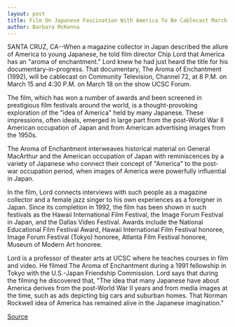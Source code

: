 ```yaml
---
layout: post
title: Film On Japanese Fascination With America To Be Cablecast March 15
author: Barbara McKenna
---
```


SANTA CRUZ, CA--When a magazine collector in Japan described the allure of  America to young Japanese, he told film director Chip Lord that America has an  "aroma of enchantment." Lord knew he had just heard the title for his  documentary-in-progress. That documentary, The Aroma of Enchantment  (1992), will be cablecast on Community Television, Channel 72, at 8 P.M. on  March 15 and 4:30 P.M. on March 18 on the show UCSC Forum.

The film, which has won a number of awards and been screened in  prestigious film festivals around the world, is a thought-provoking exploration  of the "idea of America" held by many Japanese. These impressions, often  ideals, emerged in large part from the post-World War II American occupation  of Japan and from American advertising images from the 1950s.

The Aroma of Enchantment interweaves historical material on General  MacArthur and the American occupation of Japan with reminiscences by a variety  of Japanese who connect their concept of "America"  to the post-war occupation period, when images of America were powerfully  influential in Japan.

In the film, Lord connects interviews with such people as a magazine  collector and a female jazz singer to his own experiences as a foreigner in  Japan. Since its completion in 1992, the film has been shown in such festivals  as the Hawaii International Film Festival, the Image Forum Festival in Japan,  and the Dallas Video Festival. Awards include the National Educational Film  Festival Award, Hawaii International Film Festival honoree, Image Forum  Festival (Tokyo) honoree, Atlanta Film Festival honoree, Museum of Modern Art  honoree.

Lord is a professor of theater arts at UCSC where he teaches courses in  film and video. He filmed The Aroma of Enchantment during a 1991 fellowship  in Tokyo with the U.S.-Japan Friendship Commission. Lord says that during the  filming he discovered that, "The idea that many Japanese have about America  derives from the post-World War II years and from media images at the time,  such as ads depicting big cars and suburban homes. That Norman Rockwell idea  of America has remained alive in the Japanese imagination."

[Source](http://www1.ucsc.edu/news_events/press_releases/archive/97-98/03-98/030398-Film_on_Japanese_fa.html "Permalink to 030398-Film_on_Japanese_fa")
